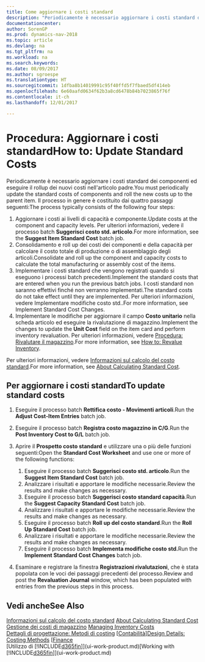 ```yaml
---
title: Come aggiornare i costi standard
description: "Periodicamente è necessario aggiornare i costi standard dei componenti ed eseguire il rollup dei nuovi costi nell'articolo padre."
documentationcenter: 
author: SorenGP
ms.prod: dynamics-nav-2018
ms.topic: article
ms.devlang: na
ms.tgt_pltfrm: na
ms.workload: na
ms.search.keywords: 
ms.date: 08/09/2017
ms.author: sgroespe
ms.translationtype: HT
ms.sourcegitcommit: 1dfba8b14019991c95f40ffd5f7fbaed5df414eb
ms.openlocfilehash: 6e60aafd0634f62b3a8cd6478b84b7023865f76f
ms.contentlocale: it-ch
ms.lasthandoff: 12/01/2017

---
```

# <a name="how-to-update-standard-costs"></a><span data-ttu-id="276db-103">Procedura: Aggiornare i costi standard</span><span class="sxs-lookup"><span data-stu-id="276db-103">How to: Update Standard Costs</span></span>
<span data-ttu-id="276db-104">Periodicamente è necessario aggiornare i costi standard dei componenti ed eseguire il rollup dei nuovi costi nell'articolo padre.</span><span class="sxs-lookup"><span data-stu-id="276db-104">You must periodically update the standard costs of components and roll the new costs up to the parent item.</span></span> <span data-ttu-id="276db-105">Il processo in genere è costituito dai quattro passaggi seguenti:</span><span class="sxs-lookup"><span data-stu-id="276db-105">The process typically consists of the following four steps:</span></span>  

1.  <span data-ttu-id="276db-106">Aggiornare i costi ai livelli di capacità e componente.</span><span class="sxs-lookup"><span data-stu-id="276db-106">Update costs at the component and capacity levels.</span></span> <span data-ttu-id="276db-107">Per ulteriori informazioni, vedere il processo batch **Suggerisci costo std. articolo**.</span><span class="sxs-lookup"><span data-stu-id="276db-107">For more information, see the **Suggest Item Standard Cost** batch job.</span></span>  
2.  <span data-ttu-id="276db-108">Consolidamento e roll up dei costi dei componenti e della capacità per calcolare il costo totale di produzione o di assemblaggio degli articoli.</span><span class="sxs-lookup"><span data-stu-id="276db-108">Consolidate and roll up the component and capacity costs to calculate the total manufacturing or assembly cost of the items.</span></span>  
3.  <span data-ttu-id="276db-109">Implementare i costi standard che vengono registrati quando si eseguono i processi batch precedenti.</span><span class="sxs-lookup"><span data-stu-id="276db-109">Implement the standard costs that are entered when you run the previous batch jobs.</span></span> <span data-ttu-id="276db-110">I costi standard non saranno effettivi finché non verranno implementati.</span><span class="sxs-lookup"><span data-stu-id="276db-110">The standard costs do not take effect until they are implemented.</span></span> <span data-ttu-id="276db-111">Per ulteriori informazioni, vedere Implementare modifiche costo std..</span><span class="sxs-lookup"><span data-stu-id="276db-111">For more information, see Implement Standard Cost Changes.</span></span>  
4.  <span data-ttu-id="276db-112">Implementare le modifiche per aggiornare il campo **Costo unitario** nella scheda articolo ed eseguire la rivalutazione di magazzino.</span><span class="sxs-lookup"><span data-stu-id="276db-112">Implement the changes to update the **Unit Cost** field on the item card and perform inventory revaluation.</span></span> <span data-ttu-id="276db-113">Per ulteriori informazioni, vedere [Procedura: Rivalutare il magazzino](inventory-how-revalue-inventory.md).</span><span class="sxs-lookup"><span data-stu-id="276db-113">For more information, see [How to: Revalue Inventory](inventory-how-revalue-inventory.md).</span></span>  

<span data-ttu-id="276db-114">Per ulteriori informazioni, vedere [Informazioni sul calcolo del costo standard](finance-about-calculating-standard-cost.md).</span><span class="sxs-lookup"><span data-stu-id="276db-114">For more information, see [About Calculating Standard Cost](finance-about-calculating-standard-cost.md).</span></span>  
## <a name="to-update-standard-costs"></a><span data-ttu-id="276db-115">Per aggiornare i costi standard</span><span class="sxs-lookup"><span data-stu-id="276db-115">To update standard costs</span></span>  
1.  <span data-ttu-id="276db-116">Eseguire il processo batch **Rettifica costo - Movimenti articoli**.</span><span class="sxs-lookup"><span data-stu-id="276db-116">Run the **Adjust Cost-Item Entries** batch job.</span></span>  
2.  <span data-ttu-id="276db-117">Eseguire il processo batch **Registra costo magazzino in C/G**.</span><span class="sxs-lookup"><span data-stu-id="276db-117">Run the **Post Inventory Cost to G/L** batch job.</span></span>  
3.  <span data-ttu-id="276db-118">Aprire il **Prospetto costo standard** e utilizzare una o più delle funzioni seguenti:</span><span class="sxs-lookup"><span data-stu-id="276db-118">Open the **Standard Cost Worksheet** and use one or more of the following functions:</span></span>  

    1.  <span data-ttu-id="276db-119">Eseguire il processo batch **Suggerisci costo std. articolo**.</span><span class="sxs-lookup"><span data-stu-id="276db-119">Run the **Suggest Item Standard Cost** batch job.</span></span>  
    2.  <span data-ttu-id="276db-120">Analizzare i risultati e apportare le modifiche necessarie.</span><span class="sxs-lookup"><span data-stu-id="276db-120">Review the results and make changes as necessary.</span></span>  
    3.  <span data-ttu-id="276db-121">Eseguire il processo batch **Suggerisci costo standard capacità**.</span><span class="sxs-lookup"><span data-stu-id="276db-121">Run the **Suggest Capacity Standard Cost** batch job.</span></span>  
    4.  <span data-ttu-id="276db-122">Analizzare i risultati e apportare le modifiche necessarie.</span><span class="sxs-lookup"><span data-stu-id="276db-122">Review the results and make changes as necessary.</span></span>
    5. <span data-ttu-id="276db-123">Eseguire il processo batch **Roll up del costo standard**.</span><span class="sxs-lookup"><span data-stu-id="276db-123">Run the **Roll Up Standard Cost** batch job.</span></span>
    6.  <span data-ttu-id="276db-124">Analizzare i risultati e apportare le modifiche necessarie.</span><span class="sxs-lookup"><span data-stu-id="276db-124">Review the results and make changes as necessary.</span></span>
    7.  <span data-ttu-id="276db-125">Eseguire il processo batch **Implementa modifiche costo std.**</span><span class="sxs-lookup"><span data-stu-id="276db-125">Run the **Implement Standard Cost Changes** batch job.</span></span>  
4.  <span data-ttu-id="276db-126">Esaminare e registrare la finestra **Registrazioni rivalutazioni**, che è stata popolata con le voci dei passaggi precedenti del processo.</span><span class="sxs-lookup"><span data-stu-id="276db-126">Review and post the **Revaluation Journal** window, which has been populated with entries from the previous steps in this process.</span></span>  

## <a name="see-also"></a><span data-ttu-id="276db-127">Vedi anche</span><span class="sxs-lookup"><span data-stu-id="276db-127">See Also</span></span>  
 <span data-ttu-id="276db-128">[Informazioni sul calcolo del costo standard](finance-about-calculating-standard-cost.md) </span><span class="sxs-lookup"><span data-stu-id="276db-128">[About Calculating Standard Cost](finance-about-calculating-standard-cost.md) </span></span>  
 <span data-ttu-id="276db-129">[Gestione dei costi di magazzino](finance-manage-inventory-costs.md) </span><span class="sxs-lookup"><span data-stu-id="276db-129">[Managing Inventory Costs](finance-manage-inventory-costs.md) </span></span>  
 <span data-ttu-id="276db-130">[Dettagli di progettazione: Metodi di costing](design-details-costing-methods.md) [[Contabilità](finance.md)]</span><span class="sxs-lookup"><span data-stu-id="276db-130">[Design Details: Costing Methods](design-details-costing-methods.md) [[Finance](finance.md)</span></span>  
 <span data-ttu-id="276db-131">[Utilizzo di [!INCLUDE[d365fin](includes/d365fin_md.md)]](ui-work-product.md)</span><span class="sxs-lookup"><span data-stu-id="276db-131">[Working with [!INCLUDE[d365fin](includes/d365fin_md.md)]](ui-work-product.md)</span></span>  

